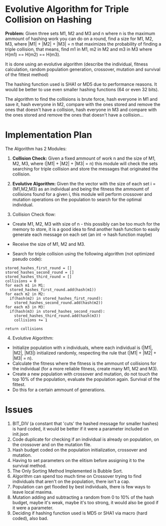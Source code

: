 # Evolutive Algorithm for Triple Collision on Hashing

**Problem:** Given three sets M1, M2 and M3 and n where n is the maximum ammount of hashing work you can do on a round, find a size for M1, M2, M3, where |M1| + |M2| + |M3| = n that maximizes the probability of finding a triple collision, that means, find m1 in M1, m2 in M2 and m3 in M3 where H(m1) == H(m2) == H(m3).

It is done using an evolutive algorithm (describe the individual, fitness calculation, random population generation, crossover, mutation and survival of the fittest method)

The hashing function used is SHA1 or MD5 due to performance reasons. It would be better to use even smaller hashing functions (64 or even 32 bits).

The algorithm to find the collisions is brute force, hash everyone in M1 and save it, hash everyone in M2, compare with the ones stored and remove the ones that doesn't have a collision, hash everyone in M3 and compare with the ones stored and remove the ones that doesn't have a collision...

# Implementation Plan

The Algorithm has 2 Modules:
1. **Collision Check:** Given a fixed ammount of work n and the size of M1, M2, M3, where (|M1| + |M2| + |M3| = n) this module will check the sets searching for triple collision and store the messages that originated the collision.
2. **Evolutive Algorithm:** Given the the vector with the size of each set i = (M1,M2,M3) as an individual and being the fitness the ammoumt of collisions found for a given i, this module will perform crossover and mutation operations on the population to search for the optimal individual.

3. Collision Check flow:

  * Create M1, M2, M3 with size of n - this possibly can be too much for the memory to store, it is a good idea to find another hash function to easily generate each message on each set (an int -> hash function maybe)

  * Receive the size of M1, M2 and M3.

  * Search for triple collision using the following algorithm (not optimized pseudo code):

```
stored_hashes_first_round = []
stored_hashes_second_round = []
stored_hashes_third_round = []
collisions = 0
for each m1 in M1:
  stored_hashes_first_round.add(hash(m1))
for each m2 in M2:
  if(hash(m2) in stored_hashes_first_round):
    stored_hashes_second_round.add(hash(m2))
for each m3 in M3:
  if(hash(m3) in stored_hashes_second_round):
    stored_hashes_third_round.add(hash(m3))
    collisions += 1

return collisions
```

4. Evolutive Algorithm:
  * Initialize population with x individuals, where each individual is (|M1|, |M2|, |M3|) initialized randomly, respecting the rule that (|M1| + |M2| + |M3| = n).
  * Calculate the fitness where the fitness is the ammount of collisions for the individual (for a more reliable fitness, create many M1, M2 and M3).
  * Create a new population with crossover and mutation, do not touch the top 10% of the population, evaluate the population again. Survival of the fittest.
  * Do this for a certain ammount of generations.

  # Issues

  1. BIT_DIV (a constant that 'cuts' the hashed message for smaller hashes) is hard coded, it would be better if it were a parameter included on init.json
  2. Code duplicate for checking if an individual is already on population, on the crossover and on the mutation file.
  3. Hash budget coded on the population initialization, crossover and mutation.
  4. Having to set parameters on the elitism before assigning it to the survival method.
  5. The Only Sorting Method Implemented is Bubble Sort.
  6. Algorithm can spend too much time on Crossover trying to find individuals that aren't on the population, there isn't a cap.
  7. Population can get flooded by best individuals, there is few ways to leave local maxima.
  8. Mutation adding and subtracting a random from 0 to 10% of the hash budget, maybe it's weak, maybe it's too strong, it would also be good if it were a parameter.
  9. Deciding if hashing function used is MD5 or SHA1 via macro (hard coded), also bad.